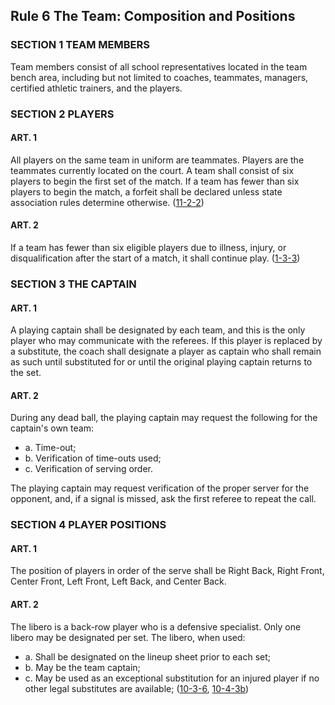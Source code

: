 <!-- Section: Rule 6 The Team: Composition and Positions -->

## Rule 6 The Team: Composition and Positions

### SECTION 1 TEAM MEMBERS

Team members consist of all school representatives located in the team bench area, including but not limited to coaches, teammates, managers, certified athletic trainers, and the players.

### SECTION 2 PLAYERS

#### ART. 1

All players on the same team in uniform are teammates. Players are the teammates currently located on the court. A team shall consist of six players to begin the first set of the match. If a team has fewer than six players to begin the match, a forfeit shall be declared unless state association rules determine otherwise. ([11-2-2](#rule-11-2-2))

#### ART. 2

If a team has fewer than six eligible players due to illness, injury, or disqualification after the start of a match, it shall continue play. ([1-3-3](#rule-1-3-3))

### SECTION 3 THE CAPTAIN

#### ART. 1

A playing captain shall be designated by each team, and this is the only player who may communicate with the referees. If this player is replaced by a substitute, the coach shall designate a player as captain who shall remain as such until substituted for or until the original playing captain returns to the set.

#### ART. 2

During any dead ball, the playing captain may request the following for the captain's own team:

- a. Time-out;
- b. Verification of time-outs used;
- c. Verification of serving order.

The playing captain may request verification of the proper server for the opponent, and, if a signal is missed, ask the first referee to repeat the call.

### SECTION 4 PLAYER POSITIONS

#### ART. 1

The position of players in order of the serve shall be Right Back, Right Front, Center Front, Left Front, Left Back, and Center Back.

#### ART. 2

The libero is a back-row player who is a defensive specialist. Only one libero may be designated per set. The libero, when used:

- a. Shall be designated on the lineup sheet prior to each set;
- b. May be the team captain;
- c. May be used as an exceptional substitution for an injured player if no other legal substitutes are available; ([10-3-6](#rule-10-3-6), [10-4-3b](#rule-10-4-3b))
